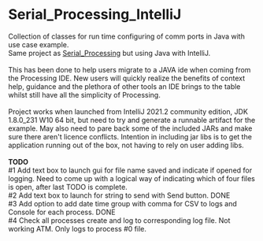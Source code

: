 # Serial_Processing_IntelliJ
Collection of classes for run time configuring of comm ports in Java with use case example.
<BR> 
Same project as [Serial_Processing](https://github.com/myupctoys/Serial_Processing) but using Java with IntelliJ.<BR>
<BR>
This has been done to help users migrate to a JAVA ide when coming from the Processing IDE. New users will quickly realize the benefits of context help, guidance and the plethora of other tools an IDE brings to the table whilst still have all the simplicity of Processing.<BR><BR>
Project works when launched from IntelliJ 2021.2 community edition, JDK 1.8.0_231 W10 64 bit, but need to try and generate a runnable artifact for the example. May also need to pare back some of the included JARs and make sure there aren't licence conflicts. Intention in including jar libs is to get the application running out of the box, not having to rely on user adding libs.<BR><BR>
    __TODO__<BR>
    #1 Add text box to launch gui for file name saved and indicate if opened for logging. Need to come up with a logical way of indicating which of four files is open, after last TODO is complete.<BR>
    #2 Add text box to launch for string to send with Send button. DONE<BR>
    #3 Add option to add date time group with comma for CSV to logs and Console for each process. DONE<BR>
    #4 Check all processes create and log to corresponding log file. Not working ATM. Only logs to process #0 file.
